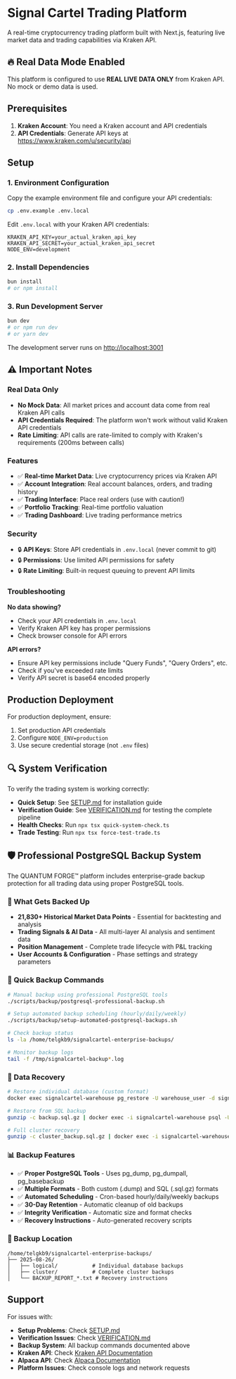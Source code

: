 # Signal Cartel Trading Platform

A real-time cryptocurrency trading platform built with Next.js, featuring live market data and trading capabilities via Kraken API.

## 🔥 Real Data Mode Enabled

This platform is configured to use **REAL LIVE DATA ONLY** from Kraken API. No mock or demo data is used.

## Prerequisites

1. **Kraken Account**: You need a Kraken account and API credentials
2. **API Credentials**: Generate API keys at https://www.kraken.com/u/security/api

## Setup

### 1. Environment Configuration

Copy the example environment file and configure your API credentials:

```bash
cp .env.example .env.local
```

Edit `.env.local` with your Kraken API credentials:
```env
KRAKEN_API_KEY=your_actual_kraken_api_key
KRAKEN_API_SECRET=your_actual_kraken_api_secret
NODE_ENV=development
```

### 2. Install Dependencies

```bash
bun install
# or npm install
```

### 3. Run Development Server

```bash
bun dev
# or npm run dev
# or yarn dev
```

The development server runs on [http://localhost:3001](http://localhost:3001)

## ⚠️ Important Notes

### Real Data Only
- **No Mock Data**: All market prices and account data come from real Kraken API calls
- **API Credentials Required**: The platform won't work without valid Kraken API credentials
- **Rate Limiting**: API calls are rate-limited to comply with Kraken's requirements (200ms between calls)

### Features
- ✅ **Real-time Market Data**: Live cryptocurrency prices via Kraken API
- ✅ **Account Integration**: Real account balances, orders, and trading history
- ✅ **Trading Interface**: Place real orders (use with caution!)
- ✅ **Portfolio Tracking**: Real-time portfolio valuation
- ✅ **Trading Dashboard**: Live trading performance metrics

### Security
- 🔒 **API Keys**: Store API credentials in `.env.local` (never commit to git)
- 🔒 **Permissions**: Use limited API permissions for safety
- 🔒 **Rate Limiting**: Built-in request queuing to prevent API limits

### Troubleshooting

**No data showing?**
- Check your API credentials in `.env.local`
- Verify Kraken API key has proper permissions
- Check browser console for API errors

**API errors?**
- Ensure API key permissions include "Query Funds", "Query Orders", etc.
- Check if you've exceeded rate limits
- Verify API secret is base64 encoded properly

## Production Deployment

For production deployment, ensure:
1. Set production API credentials
2. Configure `NODE_ENV=production`
3. Use secure credential storage (not `.env` files)

## 🔍 System Verification

To verify the trading system is working correctly:
- **Quick Setup**: See [SETUP.md](SETUP.md) for installation guide
- **Verification Guide**: See [VERIFICATION.md](VERIFICATION.md) for testing the complete pipeline
- **Health Checks**: Run `npx tsx quick-system-check.ts`
- **Trade Testing**: Run `npx tsx force-test-trade.ts`

## 🛡️ Professional PostgreSQL Backup System

The QUANTUM FORGE™ platform includes enterprise-grade backup protection for all trading data using proper PostgreSQL tools.

### 🎯 What Gets Backed Up
- **21,830+ Historical Market Data Points** - Essential for backtesting and analysis
- **Trading Signals & AI Data** - All multi-layer AI analysis and sentiment data
- **Position Management** - Complete trade lifecycle with P&L tracking
- **User Accounts & Configuration** - Phase settings and strategy parameters

### 🚀 Quick Backup Commands
```bash
# Manual backup using professional PostgreSQL tools
./scripts/backup/postgresql-professional-backup.sh

# Setup automated backup scheduling (hourly/daily/weekly)
./scripts/backup/setup-automated-postgresql-backups.sh

# Check backup status
ls -la /home/telgkb9/signalcartel-enterprise-backups/

# Monitor backup logs
tail -f /tmp/signalcartel-backup*.log
```

### 🔄 Data Recovery
```bash
# Restore individual database (custom format)
docker exec signalcartel-warehouse pg_restore -U warehouse_user -d signalcartel --clean backup.dump

# Restore from SQL backup
gunzip -c backup.sql.gz | docker exec -i signalcartel-warehouse psql -U warehouse_user -d signalcartel

# Full cluster recovery
gunzip -c cluster_backup.sql.gz | docker exec -i signalcartel-warehouse psql -U warehouse_user -d postgres
```

### 📊 Backup Features
- ✅ **Proper PostgreSQL Tools** - Uses pg_dump, pg_dumpall, pg_basebackup
- ✅ **Multiple Formats** - Both custom (.dump) and SQL (.sql.gz) formats
- ✅ **Automated Scheduling** - Cron-based hourly/daily/weekly backups
- ✅ **30-Day Retention** - Automatic cleanup of old backups
- ✅ **Integrity Verification** - Automatic size and format checks
- ✅ **Recovery Instructions** - Auto-generated recovery scripts

### 📁 Backup Location
```
/home/telgkb9/signalcartel-enterprise-backups/
├── 2025-08-26/
│   ├── logical/           # Individual database backups
│   ├── cluster/           # Complete cluster backups
│   └── BACKUP_REPORT_*.txt # Recovery instructions
```

## Support

For issues with:
- **Setup Problems**: Check [SETUP.md](SETUP.md)
- **Verification Issues**: Check [VERIFICATION.md](VERIFICATION.md)
- **Backup System**: All backup commands documented above
- **Kraken API**: Check [Kraken API Documentation](https://docs.kraken.com/rest/)
- **Alpaca API**: Check [Alpaca Documentation](https://alpaca.markets/docs/)
- **Platform Issues**: Check console logs and network requests
